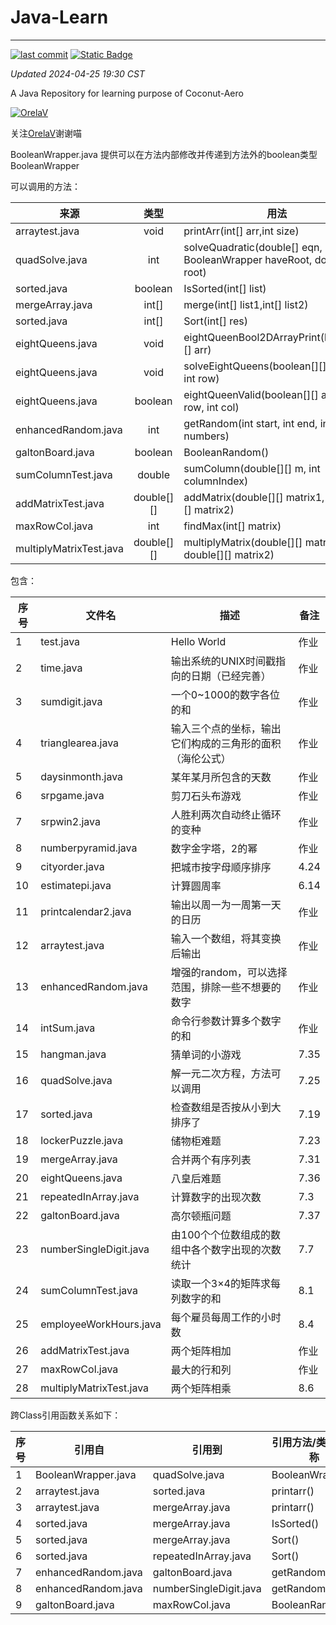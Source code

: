 # Java-Learn

------------------------------------------------------------------------

[![last commit](https://img.shields.io/github/last-commit/Coconut-Aero/JavaLearn)](https://github.com/Coconut-Aero/JavaLearn/commits/master)
[![Static Badge](https://img.shields.io/badge/Coconut-Aero-blue)](https://github.com/Coconut-Aero)


_Updated 2024-04-25 19:30 CST_

A Java Repository for learning purpose of Coconut-Aero


[![OrelaV](https://i2.hdslb.com/bfs/face/d812a48f1ca84d4f60a112dc31ba65546a787a76.jpg@240w_240h_1c_1s_!web-avatar-space-header.avif "@OrelaV")](https://space.bilibili.com/3546375738361934)

关注[OrelaV](https://space.bilibili.com/3546375738361934)谢谢喵

BooleanWrapper.java 提供可以在方法内部修改并传递到方法外的boolean类型 BooleanWrapper

可以调用的方法：

| 来源                        |     类型     | 用法                                                                   |
|---------------------------|:----------:|----------------------------------------------------------------------|
| arraytest.java            |    void    | printArr(int[] arr,int size)                                         |
| quadSolve.java            |    int     | solveQuadratic(double[] eqn, BooleanWrapper haveRoot, double[] root) |
| sorted.java               |  boolean   | IsSorted(int[] list)                                                 |
| mergeArray.java           |   int[]    | merge(int[] list1,int[] list2)                                       |
| sorted.java               |   int[]    | Sort(int[] res)                                                      |
| eightQueens.java          |    void    | eightQueenBool2DArrayPrint(boolean[][] arr)                          |
| eightQueens.java          |    void    | solveEightQueens(boolean[][] board, int row)                         |
| eightQueens.java          |  boolean   | eightQueenValid(boolean[][] arr,int row, int col)                    |
| enhancedRandom.java       |    int     | getRandom(int start, int end, int... numbers)                        |
| galtonBoard.java          |  boolean   | BooleanRandom()                                                      |
| sumColumnTest.java        |   double   | sumColumn(double[][] m, int columnIndex)                             |
| addMatrixTest.java        | double[][] | addMatrix(double[][] matrix1, double[][] matrix2)                    |
| maxRowCol.java            |    int     | findMax(int[] matrix)                                                |
| multiplyMatrixTest.java   | double[][] | multiplyMatrix(double[][] matrix1, double[][] matrix2)               |

包含：

| 序号 | 文件名                      | 描述                           | 备注   |
|----|--------------------------|------------------------------|------|
| 1  | test.java                | Hello World                  | 作业   |
| 2  | time.java                | 输出系统的UNIX时间戳指向的日期（已经完善）      | 作业   |
| 3  | sumdigit.java            | 一个0~1000的数字各位的和              | 作业   |
| 4  | trianglearea.java        | 输入三个点的坐标，输出它们构成的三角形的面积（海伦公式） | 作业   |
| 5  | daysinmonth.java         | 某年某月所包含的天数                   | 作业   |
| 6  | srpgame.java             | 剪刀石头布游戏                      | 作业   |
| 7  | srpwin2.java             | 人胜利两次自动终止循环的变种               | 作业   |
| 8  | numberpyramid.java       | 数字金字塔，2的幂                    | 作业   |
| 9  | cityorder.java           | 把城市按字母顺序排序                   | 4.24 |
| 10 | estimatepi.java          | 计算圆周率                        | 6.14 |
| 11 | printcalendar2.java      | 输出以周一为一周第一天的日历               | 作业   |
| 12 | arraytest.java           | 输入一个数组，将其变换后输出               | 作业   |
| 13 | enhancedRandom.java      | 增强的random，可以选择范围，排除一些不想要的数字  | 作业   |
| 14 | intSum.java              | 命令行参数计算多个数字的和                | 作业   |
| 15 | hangman.java             | 猜单词的小游戏                      | 7.35 |
| 16 | quadSolve.java           | 解一元二次方程，方法可以调用               | 7.25 |
| 17 | sorted.java              | 检查数组是否按从小到大排序了               | 7.19 |
| 18 | lockerPuzzle.java        | 储物柜难题                        | 7.23 |
| 19 | mergeArray.java          | 合并两个有序列表                     | 7.31 |
| 20 | eightQueens.java         | 八皇后难题                        | 7.36 |
| 21 | repeatedInArray.java     | 计算数字的出现次数                    | 7.3  |
| 22 | galtonBoard.java         | 高尔顿瓶问题                       | 7.37 |
| 23 | numberSingleDigit.java   | 由100个个位数组成的数组中各个数字出现的次数统计    | 7.7  |
| 24 | sumColumnTest.java       | 读取一个3×4的矩阵求每列数字的和            | 8.1  |
| 25 | employeeWorkHours.java   | 每个雇员每周工作的小时数                 | 8.4  |
| 26 | addMatrixTest.java       | 两个矩阵相加                       | 作业   |
| 27 | maxRowCol.java           | 最大的行和列                       | 作业   |
| 28 | multiplyMatrixTest.java  | 两个矩阵相乘                       | 8.6  |

跨Class引用函数关系如下：

| 序号 | 引用自                 | 引用到                    | 引用方法/类型的名称      |
|----|---------------------|------------------------|-----------------|
| 1  | BooleanWrapper.java | quadSolve.java         | BooleanWrapper  |
| 2  | arraytest.java      | sorted.java            | printarr()      |
| 3  | arraytest.java      | mergeArray.java        | printarr()      |
| 4  | sorted.java         | mergeArray.java        | IsSorted()      |
| 5  | sorted.java         | mergeArray.java        | Sort()          |
| 6  | sorted.java         | repeatedInArray.java   | Sort()          |
| 7  | enhancedRandom.java | galtonBoard.java       | getRandom()     |
| 8  | enhancedRandom.java | numberSingleDigit.java | getRandom()     |
| 9  | galtonBoard.java    | maxRowCol.java         | BooleanRandom() |

